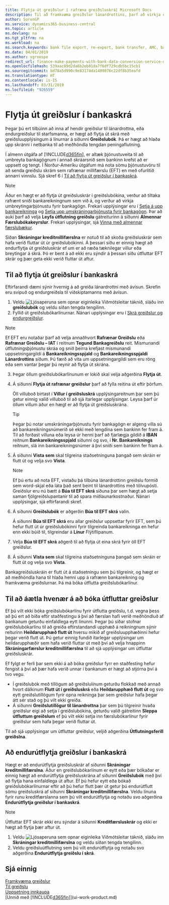 ```yaml
---
title: Flytja út greiðslur í rafræna greiðsluskrá| Microsoft Docs
description: Til að framkvæma greiðslur lánardrottins, þarf að virkja umskráningarþjónustu fyrir bankagögn, og hlaða upp skránni á netbankanum þínum til að millifæra fjármunina.
author: SorenGP
ms.service: dynamics365-business-central
ms.topic: article
ms.devlang: na
ms.tgt_pltfrm: na
ms.workload: na
ms.search.keywords: bank file export, re-export, bank transfer, AMC, bank data conversion service, funds transfer
ms.date: 04/01/2019
ms.author: sgroespe
redirect_url: finance-make-payments-with-bank-data-conversion-service-or-sepa-credit-transfer
ms.openlocfilehash: 539aac89d2da6b2eb81da7f6df729cdb5bc15cb1
ms.sourcegitcommit: bd78a5d990c9e83174da1409076c22df8b35eafd
ms.translationtype: HT
ms.contentlocale: is-IS
ms.lasthandoff: 03/31/2019
ms.locfileid: "926559"
---
```

# <a name="export-payments-to-a-bank-file"></a>Flytja út greiðslur í bankaskrá
Þegar þú ert tilbúinn að inna af hendir greiðslur til lánardrottna, eða endurgreiðslur til starfsmanna, er hægt að flytja út skrá með greiðsluupplýsingum á línurnar á síðunni **Greiðslubók**. Þá er hægt að hlaða upp skránni í netbanka til að meðhöndla tengdan peningaflutning.

Í almenn útgáfa af [!INCLUDE[d365fin](includes/d365fin_md.md)], er altæk þjónustuveita til að umbreyta bankagögnum í annað skráarsnið sem bankinn krefst að er uppsett og tengt. Í Norður-Ameríku útgáfum má nota sömu þjónustuvöru til að senda greiðslu skrám sem rafrænar millifærslu (EFT) en með ofurlítið annarri vinnslu. Sjá skref 6 í [Til að flytja út greiðslur í bankaskrá](finance-make-payments-with-bank-data-conversion-service-or-sepa-credit-transfer.md#to-export-payments-to-a-bank-file).    

> [!NOTE]  
>   Áður en hægt er að flytja út greiðsluskrár í greiðslubókina, verður að tiltaka rafrænt sniði bankareikningnum sem við á, og verður að virkja umbreytingarþjónustu fyrir bankagögn. Frekari upplýsingar eru í [Setja á upp bankareikninga](bank-how-setup-bank-accounts.md) og [Setja upp umskráningarþjónusta fyrir bankagögn](bank-how-setup-bank-data-conversion-service.md). Þar að auki þarf að velja **Leyfa útflutning greiðslu** gátreiturinn á síðunni **Almennar Færslubókakeyrslur**. Frekari upplýsingar, sjá [Vinna með almennar færslubækur](ui-work-general-journals.md).  

Síðan **Skráningar kreditmillifærslna** er notuð til að skoða greiðsluskrár sem hafa verið fluttar út úr greiðslubókinni. Á þessari síðu er einnig hægt að endurflytja út greiðsluskrár ef um er að ræða tæknilegar villur eða breytingar á skrá. Þó er bent á að ekki eru sýndir á þessari síðu útfluttar EFT skrár og þær geta ekki verið fluttar út aftur.  

## <a name="to-export-payments-to-a-bank-file"></a>Til að flytja út greiðslur í bankaskrá
Eftirfarandi dæmi sýnir hvernig á að greiða lánardrottni með ávísun. Skrefin eru svipuð og endurgreiðsla til viðskiptamanns með ávísun.

1. Veldu ![Ljósaperuna sem opnar eiginleika Viðmótsleitar](media/ui-search/search_small.png "Segðu mér hvað þú vilt gera") táknið, sláðu inn **greiðslubók** og veldu síðan tengda tengilinn.
2. Fyllið út greiðslubókarlínurnar. Nánari upplýsingar eru í [Skrá greiðslur og endurgreiðslur](payables-how-post-payments-refunds.md).

> [!NOTE]  
>   Ef EFT eru notaðar þarf að velja annaðhvort **Rafrænar Greiðslu** eða **Rafrænar Greiðslu – IAT** í reitnum **Tegund Bankagreiðslu** reit. Mismunandi útflutningsþjónustu skráa og snið þeirra krefjast mismunandi uppsetningargildi á **Bankareikningsspjald** og **Bankareikningsspjaldi Lánardrottins** síðum. Þú færð að vita um uppsetningargildi sem eru röng eða sem vantar þegar þú reynir að flytja út skrána.

3. Þegar öllum greiðslubókarlínunum er lokið skal velja aðgerðina **Flytja út**.
4. Á síðunni **Flytja út rafrænar greiðslur** þarf að fylla reitina út eftir þörfum.

    Öll villuboð birtast í **Villur í greiðsluskrá** upplýsingareitnum þar sem þú getur einnig valið villuboð til að sjá ítarlegar upplýsingar. Leysa þarf úr öllum villum áður en hægt er að flytja út greiðsluskrána.

    > [!TIP]  
    >   Þegar þú notar umskráningarþjónustu fyrir bankagögn er algeng villa sú að bankareikningsnúmerið sé ekki með lengdina sem bankinn fer fram á. Til að forðast villuna eða leysa úr henni þarf að fjarlægja gildið á **IBAN** reitnum **Bankareikningsspjald** síðunni og svo, í **Nr. Bankareiknings** reitnum, slá inn bankareikningsnúmer á því sniði sem bankinn fer fram á.

5. Á síðunni **Vista sem** skal tilgreina staðsetninguna þangað sem skráin er flutt út og velja svo **Vista**.

    > [!NOTE]  
    >   Ef þú ertu að nota EFT, vistaðu þá tilbúna lánardrottinn greiðslu formið sem word-skjal eða láta það sent beint til lánardrottins með tölvupósti. Greiðslur eru nú bætt á **Búa til EFT skrá** síðuna þar sem hægt að setja saman fjölgreiðslupantanir til að spara miðlaunarkostnaður. Nánari upplýsingar, sjá eftirfarandi skref.
6. Á síðunni **Greiðslubók** er aðgerðin **Búa til EFT skrá** valin.

    Á síðunni **Búa til EFT skrá** eru allar greiðslur uppsettar fyrir EFT, sem þú hefur flutt út úr greiðslubókinni fyrir tilgreinda bankareikninga en hefur enn ekki búið til, tilgreindar á **Línur** Flýtiflipanum.
7. Velja **Búa til EFT skrá** aðgerð til að flytja út eina skrá fyrir öll EFT greiðslur.
8. Á síðunni **Vista sem** skal tilgreina staðsetninguna þangað sem skráin er flutt út og velja svo **Vista**.

Bankagreiðsluskráin er flutt út á staðsetningu sem þú tilgreinir, og hægt er að meðhöndla hana til hlaða henni upp á rafrænn bankareikning og framkvæma greiðslurnar. Þá má bóka útflutta greiðslubókarlínur.

## <a name="to-plan-when-to-post-exported-payments"></a>Til að áætla hvenær á að bóka útfluttar greiðslur
Ef þú vilt ekki bóka greiðslubókarlínu fyrir útflutta greiðslu, t.d. vegna þess að þú ert að bíða eftir staðfestingu á því að færslan hafi verið meðhöndluð af bankanum geturðu einfaldlega eytt línunni. Þegar þú síðar stofnar greiðslubókarlínu til að greiða eftirstandandi upphæð á reikningnum sýnir reiturinn **Heildarupphæð flutt út** hversu mikið af greiðsluupphæðinni hefur þegar verið flutt út. Þú getur einnig fundið ítarlegar upplýsingar um heildarupphæðir sem hafa verið fluttar út með því að velja hnappinn **Skráningarfærslur kreditmillifærslna** til að sjá upplýsingar um útfluttar greiðsluskrár.

Ef fylgt er ferli þar sem ekki á að bóka greiðslur fyrr en staðfesting hefur fengist á því að þær hafa verið unnar í bankanum er hægt að stjórna því á tvo vegu.

* Í greiðslubók með tillögum að greiðslulínum geturðu flokkað með annað hvort dálkinum **Flutt út í greiðsluskrá** eða **Heildarupphæð flutt út** og svo eytt greiðslutillögum fyrir opna reikninga þar sem greiðslur hafa þegar átt sér stað og þú vilt ekki greiða.
* Á síðunni **Greiðslutillögur til lánardrottna** þar sem þú tilgreinir hvaða greiðslur eigi að setja í greiðslubókina, geturðu valið gátreitinn **Sleppa útfluttum greiðslum** ef þú vilt ekki setja inn færslubókarlínur fyrir greiðslur sem hafa þegar verið fluttar út.

Til að sjá upplýsingar um útfluttar greiðslur, veljið aðgerðina **Útflutningsferill greiðslna**.

## <a name="to-re-export-payments-to-a-bank-file"></a>Að endurútflytja greiðslur í bankaskrá
Hægt er að endurútflytja greiðsluskrár af síðunni **Skráningar kreditmillifærslna**. Áður en greiðslubókarlínum er eytt eða þær bókaðar er einnig hægt að endurútflytja greiðsluskrána af síðunni **Greiðslubók** með því að flytja hana einfaldlega út aftur. Ef þú hefur eytt eða bókað greiðslubókarlínurnar eftir að þú hefur flutt þær út getur þú endurútflutt sömu greiðsluskrá af síðunni **Skráningar kreditmillifærslna**. Veldu línuna fyrir runu kreditfærslanna sem þú vilt endurútflytja og notaðu svo aðgerðina **Endurútflytja greiðslur í bankaskrá**.

> [!NOTE]  
>   Útfluttar EFT skrár ekki eru sýndar á síðunni **Kreditfærsluskrár** og ekki er hægt að flytja þær aftur út.

1. Veldu ![Ljósaperuna sem opnar eiginleika Viðmótsleitar](media/ui-search/search_small.png "Segðu mér hvað þú vilt gera") táknið, sláðu inn **Skráningar kreditmillifærslna** og veldu síðan tengda tengilinn.
2. Veldu greiðsluútflutning sem þú vilt endurútflytja og notaðu svo aðgerðina **Endurútflytja greiðslu í skrá**.

## <a name="see-also"></a>Sjá einnig
[Framkvæma greiðslur](payables-make-payments.md)  
[Til greiðslu](payables-manage-payables.md)  
[Uppsetning innkaupa](purchasing-setup-purchasing.md)  
[Unnið með [!INCLUDE[d365fin](includes/d365fin_md.md)]](ui-work-product.md)
